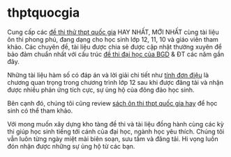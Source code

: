 # thptquocgia
Cung cấp các <a href="http://dethithu.net" title="đề thi thử thpt quốc gia">đề thi thử thpt quốc gia</a> HAY NHẤT, MỚI NHẤT cùng tài liệu ôn thi phong phú, đang dạng cho học sinh lớp 12, 11, 10 và giáo viên tham khảo. Các chuyên đề, tài liệu được chia sẻ được cập nhật thường xuyên để bảo đảm chuẩn nhất với cấu trúc <a href="http://dethithu.net/de-thi-dai-hoc/" title="đề thi đại học của BGD">đề thi đại học của BGD</a> & ĐT các năm gần đây.

Những tài liệu hàm số có đáp án và lời giải chi tiết như <a title="tính đơn điệu" href="http://dethithu.net/53-cau-trac-nghiem-tinh-don-dieu-ham-so-dap-an-giai-chi-tiet/">tính đơn điệu</a> là chương quan trọng trong chương trình lớp 12 sau khi được đăng tải và nhận được nhiều phản ứng tích cực, sự ủng hộ của đông đảo học sinh.

Bên cạnh đó, chúng tôi cũng review <a title="sách ôn thi thpt quốc gia hay" href="http://huuhunghienhoa.com/review-sach/sach-on-thi-thpt-quoc-gia">sách ôn thi thpt quốc gia hay</a> để học sinh có thể tham khảo.

Với mong muốn xây dựng kho tàng đề thi và tài liệu đồng hành cùng các kỳ thi giúp học sinh tiếng tới cánh của đại học, ngành học yêu thích. Chúng tôi vẫn luôn từng ngày miệt mài biên soạn, sưu tầm và đăng tải.
Hi vọng luôn đón nhận được những sự ủng hộ từ các bạn.
